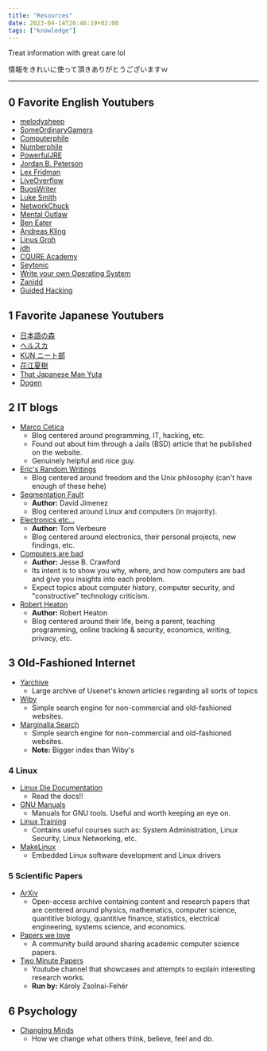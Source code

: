 ```yaml
---
title: "Resources"
date: 2023-04-14T20:46:19+02:00
tags: ["knowledge"]
---
```


Treat information with great care lol

情報をきれいに使って頂きありがとうございますｗ

---

## 0 Favorite English Youtubers 
 - [melodysheep](https://www.youtube.com/@melodysheep)
 - [SomeOrdinaryGamers](https://www.youtube.com/@SomeOrdinaryGamers)
 - [Computerphile](https://www.youtube.com/@Computerphile)
 - [Numberphile](https://www.youtube.com/@numberphile)
 - [PowerfulJRE](https://www.youtube.com/@joerogan)
 - [Jordan B. Peterson](https://www.youtube.com/@JordanBPeterson)
 - [Lex Fridman](https://www.youtube.com/@lexfridman)
 - [LiveOverflow](https://www.youtube.com/@LiveOverflow)
 - [BugsWriter](https://www.youtube.com/@bugswriter_)
 - [Luke Smith](https://www.youtube.com/@LukeSmithxyz)
 - [NetworkChuck](https://www.youtube.com/@NetworkChuck)
 - [Mental Outlaw](https://www.youtube.com/@MentalOutlaw)
 - [Ben Eater](https://www.youtube.com/@BenEater)
 - [Andreas Kling](https://www.youtube.com/@awesomekling)
 - [Linus Groh](https://www.youtube.com/@LinusGroh)
 - [jdh](https://www.youtube.com/@jdh)
 - [CQURE Academy](https://www.youtube.com/@CQUREAcademy)
 - [Seytonic](https://www.youtube.com/@Seytonic)
 - [Write your own Operating System](https://www.youtube.com/@writeyourownoperatingsystem)
 - [Zanidd](https://www.youtube.com/@zanidd)
 - [Guided Hacking](https://www.youtube.com/@GuidedHacking)

## 1 Favorite Japanese Youtubers
 - [日本語の森](https://www.youtube.com/@nihongonomori2013)
 - [ヘルスカ](https://www.youtube.com/@Herusuka)
 - [KUN ニート部](https://www.youtube.com/@kun_neet)
 - [花江夏樹](https://www.youtube.com/@hanae0626)
 - [That Japanese Man Yuta](https://www.youtube.com/@ThatJapaneseManYuta)
 - [Dogen](https://www.youtube.com/@Dogen)

## 2 IT blogs
 - [Marco Cetica](https://marcocetica.com/)
    - Blog centered around programming, IT, hacking, etc.
    - Found out about him through a Jails (BSD) article that he published on the website. 
    - Genuinely helpful and nice guy.
 - [Eric's Random Writings](https://www.catb.org/esr/writings/)
    - Blog centered around freedom and the Unix philosophy (can't have enough of these hehe)
 - [Segmentation Fault](https://sgfault.com)
    - **Author:** David Jimenez
    - Blog centered around Linux and computers (in majority).
 - [Electronics etc...](https://tomverbeure.github.io/)
    - **Author:** Tom Verbeure
    - Blog centered around electronics, their personal projects, new findings, etc.
 - [Computers are bad](https://computer.rip/archive.html)
    - **Author:** Jesse B. Crawford
    - Its intent is to show you why, where, and how computers are bad and give you insights into each problem.  
    - Expect topics about computer history, computer security, and "constructive" technology criticism.
 - [Robert Heaton](https://robertheaton.com/)
    - **Author:** Robert Heaton 
    - Blog centered around their life, being a parent, teaching programming, online tracking & security, economics, writing, privacy, etc.

## 3 Old-Fashioned Internet
 - [Yarchive](https://yarchive.net/home.html)
    - Large archive of Usenet's known articles regarding all sorts of topics
 - [Wiby](https://wiby.me/)
    - Simple search engine for non-commercial and old-fashioned websites.
 - [Marginalia Search](https://search.marginalia.nu/)
    - Simple search engine for non-commercial and old-fashioned websites.
    - **Note:** Bigger index than Wiby's

### 4 Linux 

 - [Linux Die Documentation](https://linux.die.net/)
    - Read the docs!!
 - [GNU Manuals](https://www.gnu.org/manual/manual.html)
    - Manuals for GNU tools. Useful and worth keeping an eye on.
 - [Linux Training](http://linux-training.be)
    - Contains useful courses such as: System Administration, Linux Security, Linux Networking, etc.
 - [MakeLinux](https://makelinux.net)
    - Embedded Linux software development and Linux drivers

### 5 Scientific Papers

 - [ArXiv](https://arxiv.org)
    - Open-access archive containing content and research papers that are centered around physics, mathematics, computer science, quantitive biology, quantitive finance, statistics, electrical engineering, systems science, and economics.
 - [Papers we love](https://paperswelove.org)
    - A community build around sharing academic computer science papers. 
 - [Two Minute Papers](https://www.youtube.com/@TwoMinutePapers)
    - Youtube channel that showcases and attempts to explain interesting research works. 
    - **Run by:** Károly Zsolnai-Fehér

## 6 Psychology
 - [Changing Minds](https://changingminds.org/)
    - How we change what others think, believe, feel and do.
